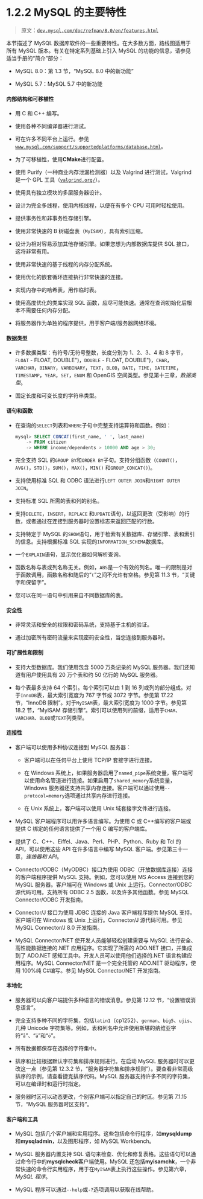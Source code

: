 # 1.2.2 MySQL 的主要特性

> 原文：[`dev.mysql.com/doc/refman/8.0/en/features.html`](https://dev.mysql.com/doc/refman/8.0/en/features.html)

本节描述了 MySQL 数据库软件的一些重要特性。在大多数方面，路线图适用于所有 MySQL 版本。有关在特定系列基础上引入 MySQL 的功能的信息，请参见适当手册的“简介”部分：

+   MySQL 8.0：第 1.3 节，“MySQL 8.0 中的新功能”

+   MySQL 5.7：MySQL 5.7 中的新功能

#### 内部结构和可移植性

+   用 C 和 C++ 编写。

+   使用各种不同编译器进行测试。

+   可在许多不同平台上运行。参见[`www.mysql.com/support/supportedplatforms/database.html`](https://www.mysql.com/support/supportedplatforms/database.html)。

+   为了可移植性，使用**CMake**进行配置。

+   使用 Purify（一种商业内存泄漏检测器）以及 Valgrind 进行测试，Valgrind 是一个 GPL 工具（[`valgrind.org/`](https://valgrind.org/)）。

+   使用具有独立模块的多层服务器设计。

+   设计为完全多线程，使用内核线程，以便在有多个 CPU 可用时轻松使用。

+   提供事务性和非事务性存储引擎。

+   使用非常快速的 B 树磁盘表（`MyISAM`），具有索引压缩。

+   设计为相对容易添加其他存储引擎。如果您想为内部数据库提供 SQL 接口，这将非常有用。

+   使用非常快速的基于线程的内存分配系统。

+   使用优化的嵌套循环连接执行非常快速的连接。

+   实现内存中的哈希表，用作临时表。

+   使用高度优化的类库实现 SQL 函数，应尽可能快速。通常在查询初始化后根本不需要任何内存分配。

+   将服务器作为单独的程序提供，用于客户端/服务器网络环境。

#### 数据类型

+   许多数据类型：有符号/无符号整数，长度分别为 1、2、3、4 和 8 字节，`FLOAT` - FLOAT, DOUBLE")，`DOUBLE` - FLOAT, DOUBLE")，`CHAR`，`VARCHAR`，`BINARY`，`VARBINARY`，`TEXT`，`BLOB`，`DATE`，`TIME`，`DATETIME`，`TIMESTAMP`，`YEAR`，`SET`，`ENUM` 和 OpenGIS 空间类型。参见第十三章，*数据类型*。

+   固定长度和可变长度的字符串类型。

#### 语句和函数

+   在查询的`SELECT`列表和`WHERE`子句中完整支持运算符和函数。例如：

    ```sql
    mysql> SELECT CONCAT(first_name, ' ', last_name)
        -> FROM citizen
        -> WHERE income/dependents > 10000 AND age > 30;
    ```

+   完全支持 SQL 的`GROUP BY`和`ORDER BY`子句。支持分组函数（`COUNT()`，`AVG()`，`STD()`，`SUM()`，`MAX()`，`MIN()` 和`GROUP_CONCAT()`)。

+   支持使用标准 SQL 和 ODBC 语法进行`LEFT OUTER JOIN`和`RIGHT OUTER JOIN`。

+   支持标准 SQL 所需的表和列的别名。

+   支持`DELETE`，`INSERT`，`REPLACE` 和`UPDATE`语句，以返回更改（受影响）的行数，或者通过在连接到服务器时设置标志来返回匹配的行数。

+   支持特定于 MySQL 的`SHOW`语句，用于检索有关数据库、存储引擎、表和索引的信息。支持根据标准 SQL 实现的`INFORMATION_SCHEMA`数据库。

+   一个`EXPLAIN`语句，显示优化器如何解析查询。

+   函数名称与表或列名称无关。例如，`ABS`是一个有效的列名。唯一的限制是对于函数调用，函数名称和随后的“`(`”之间不允许有空格。参见第 11.3 节，“关键字和保留字”。

+   您可以在同一语句中引用来自不同数据库的表。

#### 安全性

+   非常灵活和安全的权限和密码系统，支持基于主机的验证。

+   通过加密所有密码流量来实现密码安全性，当您连接到服务器时。

#### 可扩展性和限制

+   支持大型数据库。我们使用包含 5000 万条记录的 MySQL 服务器。我们还知道有用户使用具有 20 万个表和约 50 亿行的 MySQL 服务器。

+   每个表最多支持 64 个索引。每个索引可以由 1 到 16 列或列的部分组成。对于`InnoDB`表，最大索引宽度为 767 字节或 3072 字节。参见第 17.22 节，“InnoDB 限制”。对于`MyISAM`表，最大索引宽度为 1000 字节。参见第 18.2 节，“MyISAM 存储引擎”。索引可以使用列的前缀，适用于`CHAR`、`VARCHAR`、`BLOB`或`TEXT`列类型。

#### 连接性

+   客户端可以使用多种协议连接到 MySQL 服务器：

    +   客户端可以在任何平台上使用 TCP/IP 套接字进行连接。

    +   在 Windows 系统上，如果服务器启用了`named_pipe`系统变量，客户端可以使用命名管道进行连接。如果启用了`shared_memory`系统变量，Windows 服务器还支持共享内存连接。客户端可以通过使用`--protocol=memory`选项通过共享内存进行连接。

    +   在 Unix 系统上，客户端可以使用 Unix 域套接字文件进行连接。

+   MySQL 客户端程序可以用许多语言编写。为使用 C 或 C++编写的客户端或提供 C 绑定的任何语言提供了一个用 C 编写的客户端库。

+   提供了 C、C++、Eiffel、Java、Perl、PHP、Python、Ruby 和 Tcl 的 API，可以使用这些 API 在许多语言中编写 MySQL 客户端。参见第三十一章，*连接器和 API*。

+   Connector/ODBC（MyODBC）接口为使用 ODBC（开放数据库连接）连接的客户端程序提供 MySQL 支持。例如，您可以使用 MS Access 连接到您的 MySQL 服务器。客户端可在 Windows 或 Unix 上运行。Connector/ODBC 源代码可用。支持所有 ODBC 2.5 函数，以及许多其他函数。参见 MySQL Connector/ODBC 开发指南。

+   Connector/J 接口为使用 JDBC 连接的 Java 客户端程序提供 MySQL 支持。客户端可在 Windows 或 Unix 上运行。Connector/J 源代码可用。参见 MySQL Connector/J 8.0 开发指南。

+   MySQL Connector/NET 使开发人员能够轻松创建需要与 MySQL 进行安全、高性能数据连接的.NET 应用程序。它实现了所需的 ADO.NET 接口，并集成到了 ADO.NET 感知工具中。开发人员可以使用他们选择的.NET 语言构建应用程序。MySQL Connector/NET 是一个完全托管的 ADO.NET 驱动程序，使用 100%纯 C#编写。参见 MySQL Connector/NET 开发指南。

#### 本地化

+   服务器可以向客户端提供多种语言的错误消息。参见第 12.12 节，“设置错误消息语言”。

+   完全支持多种不同的字符集，包括`latin1`（cp1252）、`german`、`big5`、`ujis`、几种 Unicode 字符集等。例如，表和列名中允许使用斯堪的纳维亚字符“`å`”、“`ä`”和“`ö`”。

+   所有数据都保存在选择的字符集中。

+   排序和比较根据默认字符集和排序规则进行。在启动 MySQL 服务器时可以更改这一点（参见第 12.3.2 节，“服务器字符集和排序规则”）。要查看非常高级排序的示例，请查看捷克排序代码。MySQL 服务器支持许多不同的字符集，可以在编译时和运行时指定。

+   服务器时区可以动态更改，个别客户端可以指定自己的时区。参见第 7.1.15 节，“MySQL 服务器时区支持”。

#### 客户端和工具

+   MySQL 包括几个客户端和实用程序。这些包括命令行程序，如**mysqldump**和**mysqladmin**，以及图形程序，如 MySQL Workbench。

+   MySQL 服务器内置支持 SQL 语句来检查、优化和修复表格。这些语句可以通过命令行中的**mysqlcheck**客户端使用。MySQL 还包括**myisamchk**，一个非常快速的命令行实用程序，用于在`MyISAM`表上执行这些操作。参见第六章，*MySQL 程序*。

+   MySQL 程序可以通过`--help`或`-?`选项调用以获取在线帮助。
